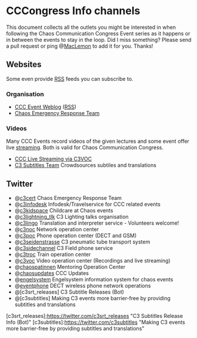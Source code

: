 # CCCongress Info channels
This document collects all the outlets you might be interested in when following the Chaos Communication Congress Event series as it happens or in between the events to stay in the loop.
Did I miss something? Please send a pull request or ping @[MacLemon] to add it for you. Thanks!

## Websites
Some even provide [RSS] feeds you can subscribe to.


### Organisation
- [CCC Event Weblog](https://events.ccc.de/) ([RSS](https://events.ccc.de/feed/))
- [Chaos Emergency Response Team](https://cert.ccc.de/)


### Videos
Many CCC Events record videos of the given lectures and some event offer live [streaming]. Both is valid for Chaos Communication Congress.

- [CCC Live Streaming via C3VOC](https://streaming.media.ccc.de/)
- [C3 Subtitles Team](https://c3subtitles.de/) Crowdsources subtiles and translations


## Twitter
- @[c3cert] Chaos Emergency Response Team
- @[c3infodesk] Infodesk/Travelservice for CCC related events
- @[c3kidspace] Childcare at Chaos events
- @[c3lightning_tlk] C3 Lighting talks organisation
- @[c3lingo] Translation and interpreter service - Volunteers welcome!
- @[c3noc] Network operation center
- @[c3poc] Phone operation center (DECT and GSM)
- @[c3seidenstrasse] C3 pneumatic tube transport system
- @[c3sidechannel] C3 Field phone service
- @[c3troc] Train operation center
- @[c3voc] Video operation center (Recordings and live streaming)
- @[chaospatinnen] Mentoring Operation Center
- @[chaosupdates] CCC Updates
- @[engelsystem] Engelsystem information system for chaos events
- @[eventphone] DECT wireless phone network operations
- @[c3srt_releases] C3 Subtitle Releases (Bot)
- @[c3subtitles] Making C3 events more barrier-free by providing subtitles and translations


[RSS]:https://en.wikipedia.org/wiki/Rss "Wikipedia: RSS"
[Streaming]:https://streaming.media.ccc.de/ "C3VOC Streaming - LIVE!"

[c3cert]:https://twitter.com/c3cert "Chaos Emergency Response Team"
[c3infodesk]:https://twitter.com/c3infodesk "Infodesk/Travelservice for CCC related events"
[c3kidspace]:https://twitter.com/c3kidspace "C3 Kidspace"
[c3lightning_tlk]:https://twitter.com/c3lightning_tlk "C3 lightning talks organisation"
[c3lingo]:https://twitter.com/c3lingo "Translation and interpreter service"
[c3noc]:https://twitter.com/c3noc "C3 network operation center"
[c3poc]:https://twitter.com/c3poc "C3 phone operation center"
[c3seidenstrasse]:https://twitter.com/c3seidenstrasse "C3 pneumatic tube transport system"
[c3sidechannel]:https://twitter.com/c3sidechannel "C3 field phone service"
[c3troc]:https://twitter.com/c3troc "C3 Train operation center"
[c3voc]:https://twitter.com/c3voc "C3 video operation center"
[chaospatinnen]:https://twitter.com/chaospatinnen "Mentoring Operation Center"
[chaosupdates]:https://twitter.com/chaosupdates "CCC Updates"
[engelsystem]:https://twitter.com/engelsystem "Engelsystem information system for chaos events"
[eventphone]:https://twitter.com/eventphone "DECT wireless phone network operations"
[c3srt_releases];https://twitter.com/c3srt_releases "C3 Subtitles Release Info (Bot)"
[c3subtitles]:https://twitter.com/c3subtitles "Making C3 events more barrier-free by providing subtitles and translations"


[MacLemon]:https://twitter.com/MacLemon "MacLemon"
